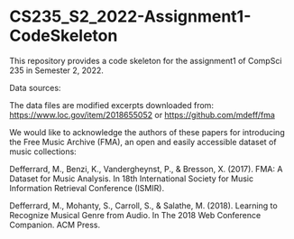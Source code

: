# CS235_S2_2022-Assignment1-CodeSkeleton
This repository provides a code skeleton for the assignment1 of CompSci 235 in Semester 2, 2022.

Data sources:

The data files are modified excerpts downloaded from:
https://www.loc.gov/item/2018655052  or
https://github.com/mdeff/fma 

We would like to acknowledge the authors of these papers for introducing the Free Music Archive (FMA), an open and easily accessible dataset of music collections: 

Defferrard, M., Benzi, K., Vandergheynst, P., & Bresson, X. (2017). FMA: A Dataset for Music Analysis. In 18th International Society for Music Information Retrieval Conference (ISMIR).

Defferrard, M., Mohanty, S., Carroll, S., & Salathe, M. (2018). Learning to Recognize Musical Genre from Audio. In The 2018 Web Conference Companion. ACM Press.
